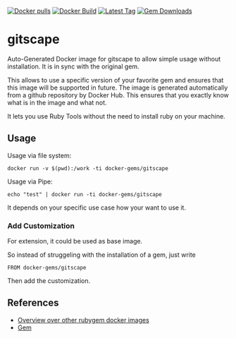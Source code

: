 [![Docker pulls](https://img.shields.io/docker/pulls/rubygem/gitscape.svg)](https://hub.docker.com/r/rubygem/gitscape/)
[![Docker Build](https://img.shields.io/docker/automated/rubygem/gitscape.svg)](https://hub.docker.com/r/rubygem/gitscape/)
[![Latest Tag](https://img.shields.io/github/tag/docker-rubygem/gitscape.svg)](https://hub.docker.com/r/rubygem/gitscape/)
[![Gem Downloads](https://img.shields.io/gem/dt/gitscape.svg)](https://rubygems.org/gems/gitscape/)
# gitscape

Auto-Generated Docker image for gitscape to allow simple usage without installation.
It is in sync with the original gem.

This allows to use a specific version of your favorite gem and ensures that this image will be supported in future.
The image is generated automatically from a github repository by Docker Hub.
This ensures that you exactly know what is in the image and what not.

It lets you use Ruby Tools without the need to install ruby on your machine.

## Usage

Usage via file system:

`docker run -v $(pwd):/work -ti docker-gems/gitscape`

Usage via Pipe:

`echo "test" | docker run -ti docker-gems/gitscape`

It depends on your specific use case how your want to use it.

### Add Customization

For extension, it could be used as base image.

So instead of struggeling with the installation of a gem, just write

`FROM docker-gems/gitscape`

Then add the customization.

## References

 - [Overview over other rubygem docker images](https://github.com/thinkbot/docker-rubygem)
 - [Gem](https://rubygems.org/gems/gitscape/)
